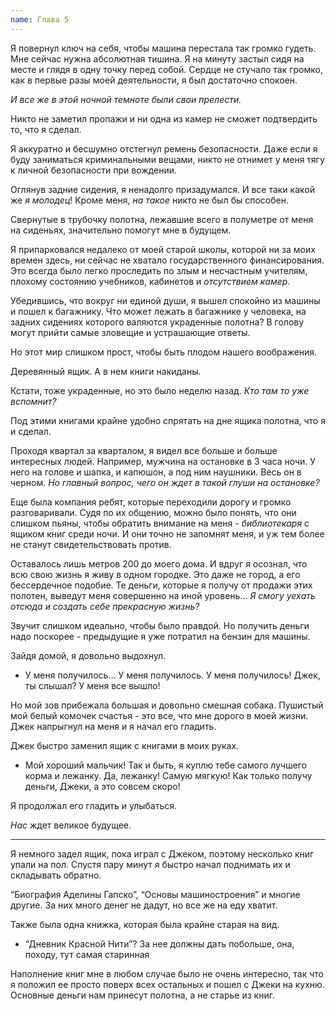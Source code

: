 ```yaml
---
name: Глава 5
---
```


Я повернул ключ на себя, чтобы машина перестала так громко гудеть. Мне сейчас нужна абсолютная тишина. Я на минуту
застыл сидя на месте и глядя в одну точку перед собой. Сердце не стучало так громко, как в первые разы моей
деятельности, я был достаточно спокоен.

_И все же в этой ночной темноте были свои прелести._

Никто не заметил пропажи и ни одна из камер не сможет подтвердить то, что я сделал.

Я аккуратно и бесшумно отстегнул ремень безопасности. Даже если я буду заниматься криминальными вещами, никто не отнимет
у меня тягу к личной безопасности при вождении.

Оглянув задние сидения, я ненадолго призадумался. И все таки какой же _я молодец_! Кроме меня, _на такое_ никто не был
бы способен.

Свернутые в трубочку полотна, лежавшие всего в полуметре от меня на сиденьях, значительно помогут мне в будущем.

Я припарковался недалеко от моей старой школы, которой ни за моих времен здесь, ни сейчас не хватало государственного
финансирования. Это всегда было легко проследить по злым и несчастным учителям, плохому состоянию учебников, кабинетов и
_отсутствием камер_.

Убедившись, что вокруг ни единой души, я вышел спокойно из машины и пошел к багажнику. Что может лежать в багажнике у
человека, на задних сидениях которого валяются украденные полотна? В голову могут прийти самые зловещие и устрашающие
ответы.

Но этот мир слишком прост, чтобы быть плодом нашего воображения.

Деревянный ящик. А в нем книги накиданы.

Кстати, тоже украденные, но это было неделю назад. _Кто там то уже вспомнит?_

Под этими книгами крайне удобно спрятать на дне ящика полотна, что я и сделал.

Проходя квартал за кварталом, я видел все больше и больше интересных людей. Например, мужчина на остановке в 3 часа ночи.
У него на голове и шапка, и капюшон, а под ним наушники. Весь он в черном. _Но главный вопрос, чего он ждет в такой
глуши на остановке?_

Еще была компания ребят, которые переходили дорогу и громко разговаривали. Судя по их общению, можно было понять, что они
слишком пьяны, чтобы обратить внимание на меня - _библиотекаря_ с ящиком книг среди ночи. И они точно не запомнят меня,
и уж тем более не станут свидетельствовать против.

Оставалось лишь метров 200 до моего дома. И вдруг я осознал, что всю свою жизнь я живу в одном городке. Это даже не
город, а его бессердечное подобие. Те деньги, которые я получу от продажи этих полотен, выведут меня совершенно на иной
уровень… _Я смогу уехать отсюда и создать себе прекрасную жизнь?_

Звучит слишком идеально, чтобы было правдой. Но получить деньги надо поскорее - предыдущие я уже потратил на бензин для
машины.

Зайдя домой, я довольно выдохнул.

- У меня получилось… У меня получилось. У меня получилось! Джек, ты слышал? У меня все вышло!

Но мой зов прибежала большая и довольно смешная собака. Пушистый мой белый комочек счастья - это все, что мне дорого в
моей жизни. Джек напрыгнул на меня и я начал его гладить.

Джек быстро заменил ящик с книгами в моих руках.

- Мой хороший мальчик! Так и быть, я куплю тебе самого лучшего корма и лежанку. Да, лежанку! Самую мягкую! Как только
  получу деньги, Джеки, а это совсем скоро!

Я продолжал его гладить и улыбаться.

_Нас_ ждет великое будущее.

---

Я немного задел ящик, пока играл с Джеком, поэтому несколько книг упали на пол. Спустя пару минут я быстро начал
поднимать их и складывать обратно.

“Биография Аделины Гапско”, “Основы машиностроения” и многие другие. За них много денег не дадут, но все же на еду
хватит.

Также была одна книжка, которая была крайне старая на вид.

- “Дневник Красной Нити”? За нее должны дать побольше, она, походу, тут самая старинная

Наполнение книг мне в любом случае было не очень интересно, так что я положил ее просто поверх всех остальных и пошел с
Джеки на кухню. Основные деньги нам принесут полотна, а не старье из книг. 
